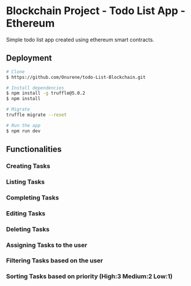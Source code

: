# Blockchain Project - Todo List App - Ethereum

Simple todo list app created using ethereum smart contracts. 

## Deployment 
```bash
# Clone 
$ https://github.com/Onurene/todo-List-Blockchain.git

# Install dependencies 
$ npm install -g truffle@5.0.2
$ npm install

# Migrate 
truffle migrate --reset

# Run the app
$ npm run dev
```
## Functionalities
### Creating Tasks 
### Listing Tasks
### Completing Tasks
### Editing Tasks
### Deleting Tasks
### Assigning Tasks to the user
### Filtering Tasks based on the user
### Sorting Tasks based on priority (High:3 Medium:2 Low:1)





